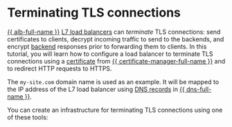 
# Terminating TLS connections


[{{ alb-full-name }}](../../application-load-balancer/) [L7 load balancers](../../application-load-balancer/concepts/application-load-balancer.md) can _terminate_ TLS connections: send certificates to clients, decrypt incoming traffic to send to the backends, and encrypt [backend](../../application-load-balancer/concepts/backend-group.md) responses prior to forwarding them to clients. In this tutorial, you will learn how to configure a load balancer to terminate TLS connections using a [certificate](../../certificate-manager/concepts/index.md) from [{{ certificate-manager-full-name }}](../../certificate-manager/) and to redirect HTTP requests to HTTPS.

The `my-site.com` domain name is used as an example. It will be mapped to the IP address of the L7 load balancer using [DNS records](../../dns/concepts/resource-record.md) in [{{ dns-full-name }}](../../dns/).

You can create an infrastructure for terminating TLS connections using one of these tools: